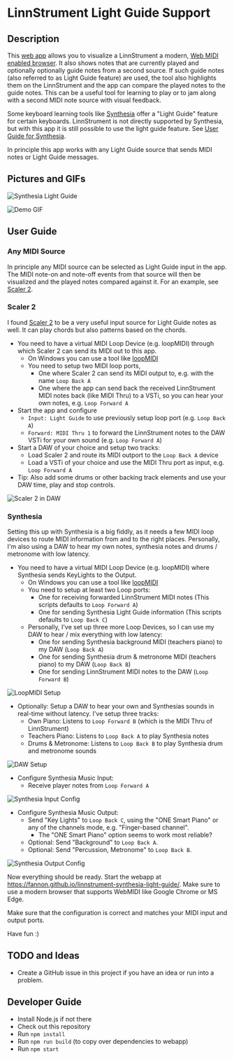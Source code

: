 # LinnStrument Light Guide Support

## Description

This [web app](https://fannon.github.io/linnstrument-light-guide/) allows you to visualize a LinnStrument a modern, [Web MIDI enabled browser](https://caniuse.com/midi). 
It also shows notes that are currently played and optionally optionally guide notes from a second source.
If such guide notes (also referred to as Light Guide feature) are used, the tool also highlights them on the LinnStrument and the app can compare the played notes to the guide notes.
This can be a useful tool for learning to play or to jam along with a second MIDI note source with visual feedback.

Some keyboard learning tools like [Synthesia](https://synthesiagame.com/) offer a "Light Guide" feature for certain keyboards.
LinnStrument is not directly supported by Synthesia, but with this app it is still possible to use the light guide feature.
See [User Guide for Synthesia](#synthesia).

In principle this app works with any Light Guide source that sends MIDI notes or Light Guide messages.

## Pictures and GIFs

![Synthesia Light Guide](./assets/linnstrument-synthesia-light-guide.jpg)

![Demo GIF](./assets/linnstrument-light-guide-demo.gif)

## User Guide

### Any MIDI Source

In principle any MIDI source can be selected as Light Guide input in the app. The MIDI note-on and note-off events from that source will then be visualized and the played notes compared against it. 
For an example, see [Scaler 2](#scaler-2).

### Scaler 2

I found [Scaler 2](https://www.scalerplugin.com/) to be a very useful input source for Light Guide notes as well. 
It can play chords but also patterns based on the chords.  

* You need to have a virtual MIDI Loop Device (e.g. loopMIDI) through which Scaler 2 can send its MIDI out to this app.
  * On Windows you can use a tool like [loopMIDI](https://www.tobias-erichsen.de/software/loopmidi.html)
  * You need to setup two MIDI loop ports,
    * One where Scaler 2 can send its MIDI output to, e.g. with the name `Loop Back A`
    * One where the app can send back the received LinnStrument MIDI notes back (like MIDI Thru) to a VSTi, so you can hear your own notes, e.g. `Loop Forward A`
* Start the app and configure 
  * `Input: Light Guide` to use previously setup loop port (e.g. `Loop Back A`)
  * `Forward: MIDI Thru 1` to forward the LinnStrument notes to the DAW VSTi for your own sound (e.g. `Loop Forward A`)
* Start a DAW of your choice and setup two tracks:
  * Load Scaler 2 and route its MIDI outport to the `Loop Back A` device
  * Load a VSTi of your choice and use the MIDI Thru port as input, e.g. `Loop Forward A`
* Tip: Also add some drums or other backing track elements and use your DAW time, play and stop controls. 

![Scaler 2 in DAW](./assets/scaler2.png)

### Synthesia

Setting this up with Synthesia is a big fiddly, as it needs a few MIDI loop devices to route MIDI information from and to the right places.
Personally, I'm also using a DAW to hear my own notes, synthesia notes and drums / metronome with low latency.

* You need to have a virtual MIDI Loop Device (e.g. loopMIDI) where Synthesia sends KeyLights to the Output.
  * On Windows you can use a tool like [loopMIDI](https://www.tobias-erichsen.de/software/loopmidi.html)
  * You need to setup at least two Loop ports:
    * One for receiving forwarded LinnStrument MIDI notes (This scripts defaults to `Loop Forward A`)
    * One for sending Synthesia Light Guide information (This scripts defaults to `Loop Back C`)
  * Personally, I've set up three more Loop Devices, so I can use my DAW to hear / mix everything with low latency:
    * One for sending Synthesia background MIDI (teachers piano) to my DAW (`Loop Back A`)
    * One for sending Synthesia drum & metronome MIDI (teachers piano) to my DAW (`Loop Back B`)
    * One for sending LinnStrument MIDI notes to the DAW (`Loop Forward B`)

![LoopMIDI Setup](./assets/loopMIDI.png)

* Optionally: Setup a DAW to hear your own and Synthesias sounds in real-time without latency. I've setup three tracks:
  * Own Piano: Listens to `Loop Forward B` (which is the MIDI Thru of LinnStrument)
  * Teachers Piano: Listens to `Loop Back A` to play Synthesia notes
  * Drums & Metronome: Listens to `Loop Back B` to play Synthesia drum and metronome sounds

![DAW Setup](./assets/daw.png)

* Configure Synthesia Music Input:
  * Receive player notes from `Loop Forward A`

![Synthesia Input Config](./assets/synthesia-input.png)

* Configure Synthesia Music Output:
  * Send "Key Lights" to `Loop Back C`, using the "ONE Smart Piano" or any of the channels mode, e.g. "Finger-based channel".
    * The "ONE Smart Piano" option seems to work most reliable?
  * Optional: Send "Background" to `Loop Back A`.
  * Optional: Send "Percussion, Metronome" to `Loop Back B`.

![Synthesia Output Config](./assets/synthesia-output.png)

Now everything should be ready. Start the webapp at https://fannon.github.io/linnstrument-synthesia-light-guide/.
Make sure to use a modern browser that supports WebMIDI like Google Chrome or MS Edge.

Make sure that the configuration is correct and matches your MIDI input and output ports.

Have fun :)

## TODO and Ideas

* Create a GitHub issue in this project if you have an idea or run into a problem.

## Developer Guide

* Install Node.js if not there
* Check out this repository
* Run `npm install`
* Run `npm run build` (to copy over dependencies to webapp)
* Run `npm start` 
